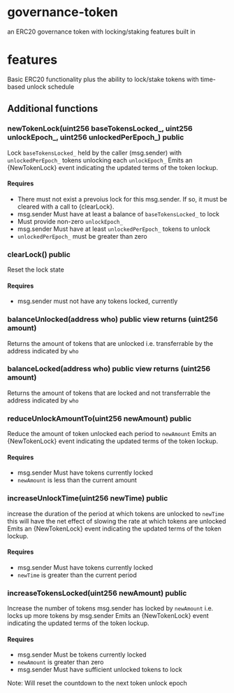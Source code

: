 # governance-token
an ERC20 governance token with locking/staking features built in

# features
Basic ERC20 functionality plus the ability to lock/stake tokens with time-based unlock schedule

## Additional functions
### newTokenLock(uint256 baseTokensLocked_, uint256 unlockEpoch_, uint256 unlockedPerEpoch_) public
Lock `baseTokensLocked_` held by the caller (msg.sender) with `unlockedPerEpoch_` tokens unlocking each `unlockEpoch_`
Emits an {NewTokenLock} event indicating the updated terms of the token lockup.
     
#### Requires

- There must not exist a prevoius lock for this msg.sender. If so, it must be cleared with a call to {clearLock}.
- msg.sender Must have at least a balance of `baseTokensLocked_` to lock
- Must provide non-zero `unlockEpoch_`
- msg.sender Must have at least `unlockedPerEpoch_` tokens to unlock 
- `unlockedPerEpoch_` must be greater than zero

### clearLock() public
Reset the lock state
     
#### Requires
- msg.sender must not have any tokens locked, currently
    
### balanceUnlocked(address who) public view returns (uint256 amount) 
Returns the amount of tokens that are unlocked i.e. transferrable by the address indicated by `who`
    
### balanceLocked(address who) public view returns (uint256 amount)
Returns the amount of tokens that are locked and not transferrable the address indicated by `who`

### reduceUnlockAmountTo(uint256 newAmount) public
Reduce the amount of token unlocked each period to `newAmount`
Emits an {NewTokenLock} event indicating the updated terms of the token lockup.
#### Requires
- msg.sender Must have tokens currently locked
- `newAmount` is less than the current amount
 
### increaseUnlockTime(uint256 newTime) public
increase the duration of the period at which tokens are unlocked to `newTime`
this will have the net effect of slowing the rate at which tokens are unlocked
Emits an {NewTokenLock} event indicating the updated terms of the token lockup.
#### Requires 
- msg.sender Must have tokens currently locked
- `newTime` is greater than the current period


### increaseTokensLocked(uint256 newAmount) public 
Increase the number of tokens msg.sender has locked by `newAmount`
i.e. locks up more tokens by msg.sender
Emits an {NewTokenLock} event indicating the updated terms of the token lockup.
#### Requires 
- msg.sender Must be tokens currently locked
- `newAmount` is greater than zero
- msg.sender Must have sufficient unlocked tokens to lock

Note: Will reset the countdown to the next token unlock epoch
    

